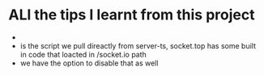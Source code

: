 # ALl the tips I learnt from this project
* <script src="socket.io/socket.io.js"></script>
* is the script we pull direactly from server-ts, socket.top has some built in code that loacted in /socket.io path 
* we have the option to disable that as well 

